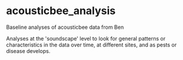 # acousticbee_analysis
Baseline analyses of acousticbee data from Ben

Analyses at the 'soundscape' level to look for general patterns or characteristics in the data over time, at different sites, and as pests or disease develops.
